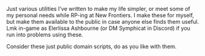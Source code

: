 Just various utilities I've written to make my life simpler, or meet some of my personal needs while RP-ing at New Frontiers.
I make these for myself, but make them available to the public in case anyone else finds them useful. Lmk in-game as Elerlissa Ashbourne (or DM Symphicat in Discord) if you run into problems using these.

Consider these just public domain scripts, do as you like with them.
